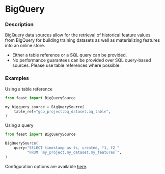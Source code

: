 # BigQuery

### Description

BigQuery data sources allow for the retrieval of historical feature values from BigQuery for building training datasets as well as materializing features into an online store.

* Either a table reference or a SQL query can be provided.
* No performance guarantees can be provided over SQL query-based sources. Please use table references where possible.

### Examples

Using a table reference

```python
from feast import BigQuerySource

my_bigquery_source = BigQuerySource(
    table_ref="gcp_project:bq_dataset.bq_table",
)
```

Using a query

```python
from feast import BigQuerySource

BigQuerySource(
    query="SELECT timestamp as ts, created, f1, f2 "
          "FROM `my_project.my_dataset.my_features`",
)
```

Configuration options are available [here](https://rtd.feast.dev/en/latest/index.html#feast.data_source.BigQuerySource).

